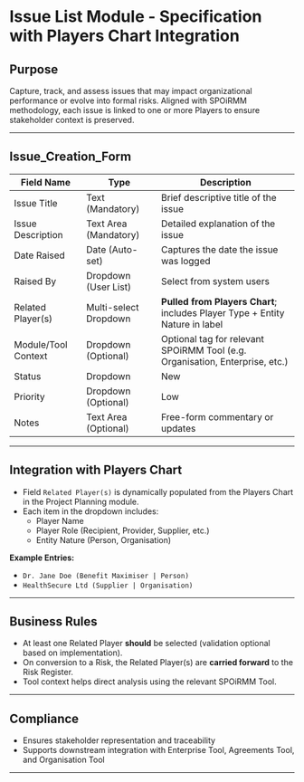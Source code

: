 # Issue List Module - Specification with Players Chart Integration

## Purpose
Capture, track, and assess issues that may impact organizational performance or evolve into formal risks. Aligned with SPOiRMM methodology, each issue is linked to one or more Players to ensure stakeholder context is preserved.

---

## Issue_Creation_Form

| Field Name            | Type                   | Description                                                                 |
|----------------------|------------------------|-----------------------------------------------------------------------------|
| Issue Title           | Text (Mandatory)       | Brief descriptive title of the issue                                        |
| Issue Description     | Text Area (Mandatory)  | Detailed explanation of the issue                                           |
| Date Raised           | Date (Auto-set)        | Captures the date the issue was logged                                      |
| Raised By             | Dropdown (User List)   | Select from system users                                                    |
| Related Player(s)     | Multi-select Dropdown  | **Pulled from Players Chart**; includes Player Type + Entity Nature in label |
| Module/Tool Context   | Dropdown (Optional)    | Optional tag for relevant SPOiRMM Tool (e.g. Organisation, Enterprise, etc.)|
| Status                | Dropdown               | New | Under Review | Converted to Risk | Closed                            |
| Priority              | Dropdown (Optional)    | Low | Medium | High                                                   |
| Notes                 | Text Area (Optional)   | Free-form commentary or updates                                             |

---

## Integration with Players Chart

- Field `Related Player(s)` is dynamically populated from the Players Chart in the Project Planning module.
- Each item in the dropdown includes:
  - Player Name
  - Player Role (Recipient, Provider, Supplier, etc.)
  - Entity Nature (Person, Organisation)

**Example Entries:**
- `Dr. Jane Doe (Benefit Maximiser | Person)`
- `HealthSecure Ltd (Supplier | Organisation)`

---

## Business Rules

- At least one Related Player **should** be selected (validation optional based on implementation).
- On conversion to a Risk, the Related Player(s) are **carried forward** to the Risk Register.
- Tool context helps direct analysis using the relevant SPOiRMM Tool.

---

## Compliance

- Ensures stakeholder representation and traceability
- Supports downstream integration with Enterprise Tool, Agreements Tool, and Organisation Tool

---